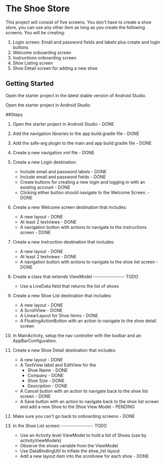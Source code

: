 # The Shoe Store

This project will consist of five screens. You don't have to create a shoe store, you can use any other item as long as you create the following screens. You will be creating:

1. Login screen: Email and password fields and labels plus create and login buttons
2. Welcome onboarding screen
3. Instructions onboarding screen
4. Shoe Listing screen
5. Shoe Detail screen for adding a new shoe

## Getting Started

Open the starter project in the latest stable version of Android Studio.

Open the starter project in Android Studio

##Steps

1. Open the starter project in Android Studio - DONE

2. Add the navigation libraries to the app build.gradle file - DONE

3. Add the safe-arg plugin to the main and app build.gradle file - DONE

4. Create a new navigation xml file - DONE

5. Create a new Login destination.

   * Include email and password labels - DONE

   - Include email and password fields - DONE
   - Create buttons for creating a new login and logging in with an existing account - DONE
   - Clicking either button should navigate to the Welcome Screen. - DONE

6. Create a new Welcome screen destination that includes:

   * A new layout - DONE
   * At least 2 textviews - DONE
   * A navigation button with actions to navigate to the instructions screen - DONE

7. Create a new Instruction destination that includes:

   * A new layout - DONE
   * At least 2 textviews - DONE
   * A navigation button with actions to navigate to the shoe list screen - DONE

8. Create a class that extends ViewModel ---------------- TODO

   *  Use a LiveData field that returns the list of shoes

9. Create a new Shoe List destination that includes:

   * A new layout - DONE
   * A ScrollView - DONE
   * A LinearLayout for Shoe Items - DONE
   * A FloatingActionButton with an action to navigate to the shoe detail screen

10. In MainActivity, setup the nav controller with the toolbar and an AppBarConfiguration.

11. Create a new Shoe Detail destination that includes:

    * A new layout - DONE
    * A TextView label and EditView for the
      * Shoe Name - DONE
      * Company - DONE
      * Shoe Size - DONE
      * Description - DONE
    * A Cancel button with an action to navigate back to the shoe list screen - DONE
    * A Save button with an action to navigate back to the shoe list screen and add a new Shoe to the Shoe View Model - PENDING

12. Make sure you can’t go back to onboarding screens - DONE

13. In the Shoe List screen: ---------------- TODO 

    * Use an Activity level ViewModel to hold a list of Shoes (use by activityViewModels)
    * Observe the shoes variable from the ViewModel
    * Use DataBindingUtil to inflate the shoe_list layout
    * Add a new layout item into the scrollview for each shoe - DONE